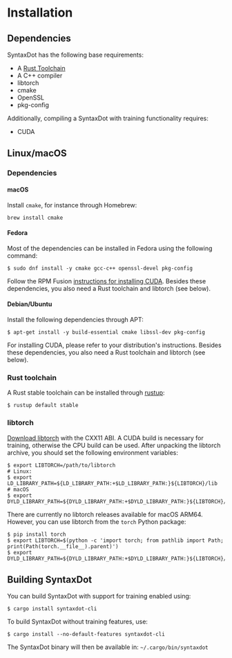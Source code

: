 # Installation

## Dependencies

SyntaxDot has the following base requirements:

* A [Rust Toolchain](https://rustup.rs/)
* A C++ compiler
* libtorch
* cmake
* OpenSSL
* pkg-config

Additionally, compiling a SyntaxDot with training functionality requires:

* CUDA

## Linux/macOS

### Dependencies

#### macOS

Install `cmake`, for instance through Homebrew:

```shell
brew install cmake
```

#### Fedora

Most of the dependencies can be installed in Fedora using the following
command:

```shell
$ sudo dnf install -y cmake gcc-c++ openssl-devel pkg-config
```

Follow the RPM Fusion [instructions for installing
CUDA](https://rpmfusion.org/Howto/NVIDIA#CUDA). Besides these dependencies,
you also need a Rust toolchain and libtorch (see below).

#### Debian/Ubuntu

Install the following dependencies through APT:

```shell
$ apt-get install -y build-essential cmake libssl-dev pkg-config
```

For installing CUDA, please refer to your distribution's instructions.
Besides these dependencies, you also need a Rust toolchain and libtorch
(see below).

### Rust toolchain

A Rust stable toolchain can be installed through [rustup](https://rustup.rs/):

```shell
$ rustup default stable
```
### libtorch

[Download libtorch](https://pytorch.org/get-started/locally/) with the CXX11
ABI. A CUDA build is necessary for training, otherwise the CPU build can be
used. After unpacking the libtorch archive, you should set the following
environment variables:

```shell
$ export LIBTORCH=/path/to/libtorch
# Linux:
$ export LD_LIBRARY_PATH=${LD_LIBRARY_PATH:+$LD_LIBRARY_PATH:}${LIBTORCH}/lib
# macOS
$ export DYLD_LIBRARY_PATH=${DYLD_LIBRARY_PATH:+$DYLD_LIBRARY_PATH:}${LIBTORCH}/lib
```

There are currently no libtorch releases available for macOS ARM64. However,
you can use libtorch from the `torch` Python package:

```shell
$ pip install torch
$ export LIBTORCH=$(python -c 'import torch; from pathlib import Path; print(Path(torch.__file__).parent)')
$ export DYLD_LIBRARY_PATH=${DYLD_LIBRARY_PATH:+$DYLD_LIBRARY_PATH:}${LIBTORCH}/lib
```

## Building SyntaxDot

You can build SyntaxDot with support for training enabled using:

```shell
$ cargo install syntaxdot-cli
```

To build SyntaxDot without training features, use:

```shell
$ cargo install --no-default-features syntaxdot-cli
```

The SyntaxDot binary will then be available in: ```~/.cargo/bin/syntaxdot```
